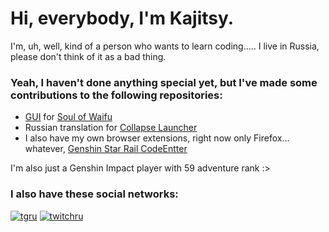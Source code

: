# Hi, everybody, I'm Kajitsy.

I'm, uh, well, kind of a person who wants to learn coding..... I live in Russia, please don't think of it as a bad thing.


### Yeah, I haven't done anything special yet, but I've made some contributions to the following repositories:

- [GUI](https://github.com/Kajitsy/Soul-of-Waifu-GUI) for [Soul of Waifu](https://github.com/jofizcd/Soul-of-Waifu)
- Russian translation for [Collapse Launcher](https://github.com/CollapseLauncher/Collapse)
 - I also have my own browser extensions, right now only Firefox... whatever, [Genshin Star Rail CodeEntter](https://github.com/Kajitsy/Genshin-Star-Rail-CodeEntter)

I'm also just a Genshin Impact player with 59 adventure rank :>

### I also have these social networks:

[![tgru](https://img.shields.io/badge/Telegram-ru-blue.svg)](https://t.me/kajitsylife)
[![twitchru](https://img.shields.io/badge/Twitch-ru-purple.svg)](https://twitch.tv/kajitsy_)
